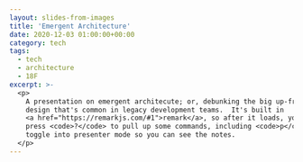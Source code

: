 ```yaml
---
layout: slides-from-images
title: 'Emergent Architecture'
date: 2020-12-03 01:00:00+00:00
category: tech
tags:
  - tech
  - architecture
  - 18F
excerpt: >-
  <p>
    A presentation on emergent architecute; or, debunking the big up-front
    design that's common in legacy development teams.  It's built in
    <a href="https://remarkjs.com/#1">remark</a>, so after it loads, you can
    press <code>?</code> to pull up some commands, including <code>p</code> to
    toggle into presenter mode so you can see the notes.
  </p>
---
```


<script>
  var slideshow = remark.create({ sourceUrl: '/assets/emergent-architecture/presentation.md' });
</script>
